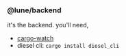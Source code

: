 ### @lune/backend

it's the backend. you'll need,

- [cargo-watch](https://github.com/watchexec/cargo-watch)
- diesel cli: `cargo install diesel_cli`
